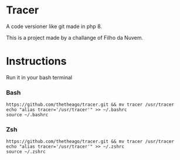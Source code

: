 # Tracer
A code versioner like git made in php 8.

This is a project made by a challange of Filho da Nuvem.

# Instructions
Run it in your bash terminal

### Bash
    https://github.com/thetheago/tracer.git && mv tracer /usr/tracer
    echo "alias tracer='/usr/tracer'" >> ~/.bashrc
    source ~/.bashrc

### Zsh
    https://github.com/thetheago/tracer.git && mv tracer /usr/tracer
    echo "alias tracer='/usr/tracer'" >> ~/.zshrc
    source ~/.zshrc

